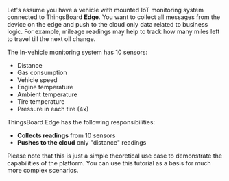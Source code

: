 Let's assume you have a vehicle with mounted IoT monitoring system connected to ThingsBoard **Edge**. 
You want to collect all messages from the device on the edge and push to the cloud only data related to business logic. 
For example, mileage readings may help to track how many miles left to travel till the next oil change. 

The In-vehicle monitoring system has 10 sensors:
* Distance
* Gas consumption
* Vehicle speed
* Engine temperature
* Ambient temperature
* Tire temperature
* Pressure in each tire (4x)

ThingsBoard Edge has the following responsibilities:
 * **Collects readings** from 10 sensors
 * **Pushes to the cloud** only "distance" readings

Please note that this is just a simple theoretical use case to demonstrate the capabilities of the platform. You can use this tutorial as a basis for much more complex scenarios.
